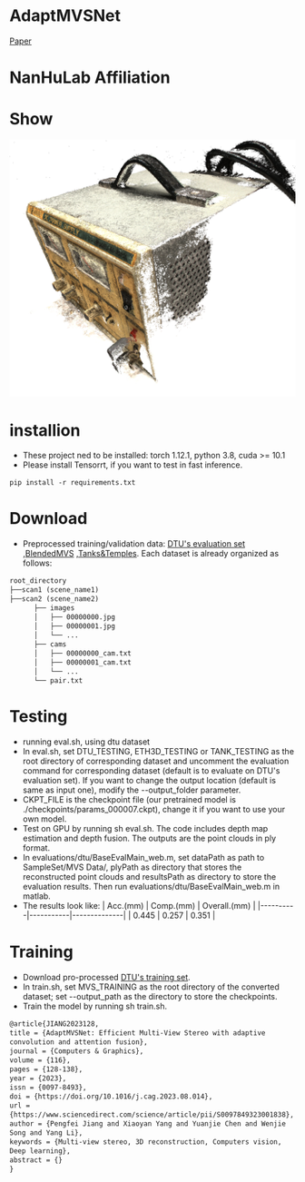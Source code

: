 # AdaptMVSNet
[Paper](https://github.com/HDjpf/AdaptMVSNet/blob/main/AdaptMVSNet__Efficient_Multi_View_Stereo_with_Adaptive_Convolution_and_Attention_Fusion.pdf)
# NanHuLab Affiliation

# Show 
![Our](https://github.com/HDjpf/AdaptMVSNet/blob/main/our011_.png)
# installion 
* These project ned to be installed: torch 1.12.1, python 3.8, cuda >= 10.1
* Please install Tensorrt, if you want to test in fast inference.
```
pip install -r requirements.txt
```


# Download 
* Preprocessed training/validation data: [DTU's evaluation set](https://drive.google.com/file/d/1jN8yEQX0a-S22XwUjISM8xSJD39pFLL_/view?usp=sharing) ,[BlendedMVS](https://github.com/YoYo000/BlendedMVS) ,[Tanks&Temples](https://drive.google.com/file/d/1gAfmeoGNEFl9dL4QcAU4kF0BAyTd-r8Z/view?usp=sharing). Each dataset is already organized as follows:
```
root_directory
├──scan1 (scene_name1)
├──scan2 (scene_name2) 
      ├── images                 
      │   ├── 00000000.jpg       
      │   ├── 00000001.jpg       
      │   └── ...                
      ├── cams                   
      │   ├── 00000000_cam.txt   
      │   ├── 00000001_cam.txt   
      │   └── ...                
      └── pair.txt  
``` 

# Testing 
* running eval.sh, using dtu dataset
* In eval.sh, set DTU_TESTING, ETH3D_TESTING or TANK_TESTING as the root directory of corresponding dataset and uncomment the evaluation command for corresponding dataset (default is to evaluate on DTU's evaluation set). If you want to change the output location (default is same as input one), modify the --output_folder parameter.
* CKPT_FILE is the checkpoint file (our pretrained model is ./checkpoints/params_000007.ckpt), change it if you want to use your own model.
* Test on GPU by running sh eval.sh. The code includes depth map estimation and depth fusion. The outputs are the point clouds in ply format.
* In evaluations/dtu/BaseEvalMain_web.m, set dataPath as path to SampleSet/MVS Data/, plyPath as directory that stores the reconstructed point clouds and resultsPath as directory to store the evaluation results. Then run evaluations/dtu/BaseEvalMain_web.m in matlab.
* The results look like:
  | Acc.(mm) | Comp.(mm) | Overall.(mm) |
  |----------|-----------|--------------|
  | 0.445    | 0.257     | 0.351        |

# Training 
* Download pro-processed [DTU's training set](https://polybox.ethz.ch/index.php/s/ugDdJQIuZTk4S35).
* In train.sh, set MVS_TRAINING as the root directory of the converted dataset; set --output_path as the directory to store the checkpoints.
* Train the model by running sh train.sh.

```
@article{JIANG2023128,
title = {AdaptMVSNet: Efficient Multi-View Stereo with adaptive convolution and attention fusion},
journal = {Computers & Graphics},
volume = {116},
pages = {128-138},
year = {2023},
issn = {0097-8493},
doi = {https://doi.org/10.1016/j.cag.2023.08.014},
url = {https://www.sciencedirect.com/science/article/pii/S0097849323001838},
author = {Pengfei Jiang and Xiaoyan Yang and Yuanjie Chen and Wenjie Song and Yang Li},
keywords = {Multi-view stereo, 3D reconstruction, Computers vision, Deep learning},
abstract = {}
}
```
